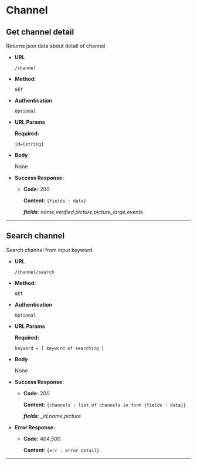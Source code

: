 # **Channel**

## Get channel detail

Returns json data about detail of channel

* **URL**

  `/channel`

* **Method:**

  `GET`

* **Authentication**

    `Optional`

*  **URL Params**

    **Required:**

    `id=[string]`

* **Body**

  None

* **Success Response:**

  * **Code:** 200

    **Content:** `{fields : data}`

    *__fields__: name,verified,picture,picture_large,events*
---
## Search channel

 Search channel from input keyword

* **URL**

  `/channel/search  `

* **Method:**

  `GET`

* **Authentication**

    `Optional`

*  **URL Params**

   **Required:**

    `keyword = [ keyword of searching ]`

* **Body**

  None

* **Success Response:**

  * **Code:** 200

    **Content:** `{channels : list of channels in form {fields : data}}`

    *__fields__: _id,name,picture*

* **Error Response:**

  * **Code:** 404,500

    **Content:** `{err : error detail}`
---
